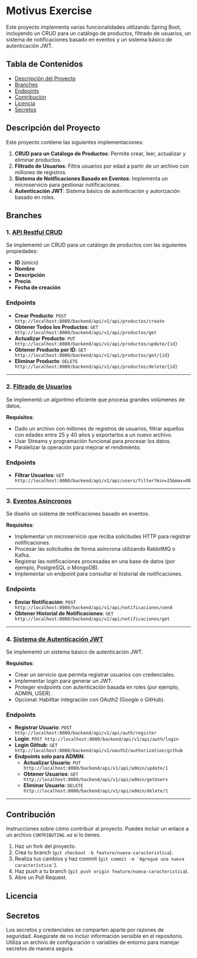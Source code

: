 # Motivus Exercise

Este proyecto implementa varias funcionalidades utilizando Spring Boot, incluyendo un CRUD para un catálogo de productos, filtrado de usuarios, un sistema de notificaciones basado en eventos y un sistema básico de autenticación JWT.

## Tabla de Contenidos

- [Descripción del Proyecto](#descripción-del-proyecto)
- [Branches](#branches)
- [Endpoints](#endpoints)
- [Contribución](#contribución)
- [Licencia](#licencia)
- [Secretos](#secretos)

## Descripción del Proyecto

Este proyecto contiene las siguientes implementaciones:

1. **CRUD para un Catálogo de Productos**: Permite crear, leer, actualizar y eliminar productos.
2. **Filtrado de Usuarios**: Filtra usuarios por edad a partir de un archivo con millones de registros.
3. **Sistema de Notificaciones Basado en Eventos**: Implementa un microservicio para gestionar notificaciones.
4. **Autenticación JWT**: Sistema básico de autenticación y autorización basado en roles.

## Branches

### 1. [API Restful CRUD](https://github.com/Josedlc/motivus-exercise/tree/1-API-Restful-CRUD)

Se implementó un CRUD para un catálogo de productos con las siguientes propiedades:

- **ID** (único)
- **Nombre**
- **Descripción**
- **Precio**
- **Fecha de creación**

### Endpoints

- **Crear Producto**: `POST http://localhost:8080/backend/api/v1/api/productos/create`
- **Obtener Todos los Productos**: `GET http://localhost:8080/backend/api/v1/api/productos/get`
- **Actualizar Producto**: `PUT http://localhost:8080/backend/api/v1/api/productos/update/{id}`
- **Obtener Producto por ID**: `GET http://localhost:8080/backend/api/v1/api/productos/get/{id}`
- **Eliminar Producto**: `DELETE http://localhost:8080/backend/api/v1/api/productos/delete/{id}`

---

### 2. [Filtrado de Usuarios](https://github.com/Josedlc/motivus-exercise/tree/2-filtrado-usuarios)

Se implementó un algoritmo eficiente que procesa grandes volúmenes de datos.

**Requisitos**:
- Dado un archivo con millones de registros de usuarios, filtrar aquellos con edades entre 25 y 40 años y exportarlos a un nuevo archivo.
- Usar Streams y programación funcional para procesar los datos.
- Paralelizar la operación para mejorar el rendimiento.

### Endpoints

- **Filtrar Usuarios**: `GET http://localhost:8080/backend/api/v1/api/users/filter?min=25&max=40`

---

### 3. [Eventos Asincronos](https://github.com/Josedlc/motivus-exercise/tree/3-eventos-asincronos)

Se diseñó un sistema de notificaciones basado en eventos.

**Requisitos**:
- Implementar un microservicio que reciba solicitudes HTTP para registrar notificaciones.
- Procesar las solicitudes de forma asíncrona utilizando RabbitMQ o Kafka.
- Registrar las notificaciones procesadas en una base de datos (por ejemplo, PostgreSQL o MongoDB).
- Implementar un endpoint para consultar el historial de notificaciones.

### Endpoints

- **Enviar Notificación**: `POST http://localhost:8080/backend/api/v1/api/notificaciones/send`
- **Obtener Historial de Notificaciones**: `GET http://localhost:8080/backend/api/v1/api/notificaciones/get`

---

### 4. [Sistema de Autenticación JWT](https://github.com/Josedlc/motivus-exercise/tree/4-autenticacion-oauth)

Se implementó un sistema básico de autenticación JWT.

**Requisitos**:
- Crear un servicio que permita registrar usuarios con credenciales.
- Implementar login para generar un JWT.
- Proteger endpoints con autenticación basada en roles (por ejemplo, ADMIN, USER).
- Opcional: Habilitar integración con OAuth2 (Google o GitHub).

### Endpoints

- **Registrar Usuario**: `POST http://localhost:8080/backend/api/v1/api/auth/register`
- **Login**: `POST http://localhost:8080/backend/api/v1/api/auth/login`
- **Login Github**: `GET http://localhost:8080/backend/api/v1/oauth2/authorization/github`
- **Endpoints solo para ADMIN**:
  - **Actualizar Usuario**: `PUT http://localhost:8080/backend/api/v1/api/admin/update/1`
  - **Obtener Usuarios**: `GET http://localhost:8080/backend/api/v1/api/admin/getUsers`
  - **Eliminar Usuario**: `DELETE http://localhost:8080/backend/api/v1/api/admin/delete/1`

---

## Contribución

 Instrucciones sobre cómo contribuir al proyecto. Puedes incluir un enlace a un archivo `CONTRIBUTING.md` si lo tienes.

1. Haz un fork del proyecto.
2. Crea tu branch (`git checkout -b feature/nueva-caracteristica`).
3. Realiza tus cambios y haz commit (`git commit -m 'Agregué una nueva característica'`).
4. Haz push a tu branch (`git push origin feature/nueva-caracteristica`).
5. Abre un Pull Request.

## Licencia



## Secretos

Los secretos y credenciales se comparten aparte por razones de seguridad. Asegúrate de no incluir información sensible en el repositorio. Utiliza un archivo de configuración o variables de entorno para manejar secretos de manera segura.
